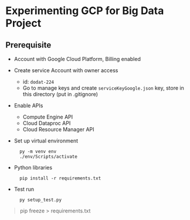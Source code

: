 # Experimenting GCP for Big Data Project 

## Prerequisite

- Account with Google Cloud Platform, Billing enabled
- Create service Account with owner access 
    - id: `dodat-224`
    - Go to manage keys and create `serviceKeyGoogle.json` key, store in this directory  (put in .gitignore)
- Enable APIs
    - Compute Engine API
    - Cloud Dataproc API
    - Cloud Resource Manager API
- Set up virtual environment

        py -m venv env
        ./env/Scripts/activate

- Python libraries
    
        pip install -r requirements.txt

- Test run

        py setup_test.py

> pip freeze > requirements.txt